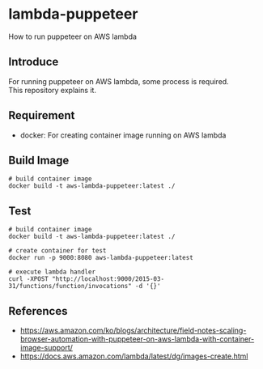 # lambda-puppeteer
How to run puppeteer on AWS lambda

## Introduce
For running puppeteer on AWS lambda, some process is required.   
This repository explains it.

## Requirement
* docker: For creating container image running on AWS lambda

## Build Image
```
# build container image
docker build -t aws-lambda-puppeteer:latest ./
```

## Test
```
# build container image
docker build -t aws-lambda-puppeteer:latest ./

# create container for test
docker run -p 9000:8080 aws-lambda-puppeteer:latest

# execute lambda handler
curl -XPOST "http://localhost:9000/2015-03-31/functions/function/invocations" -d '{}'
```

## References
- https://aws.amazon.com/ko/blogs/architecture/field-notes-scaling-browser-automation-with-puppeteer-on-aws-lambda-with-container-image-support/
- https://docs.aws.amazon.com/lambda/latest/dg/images-create.html

